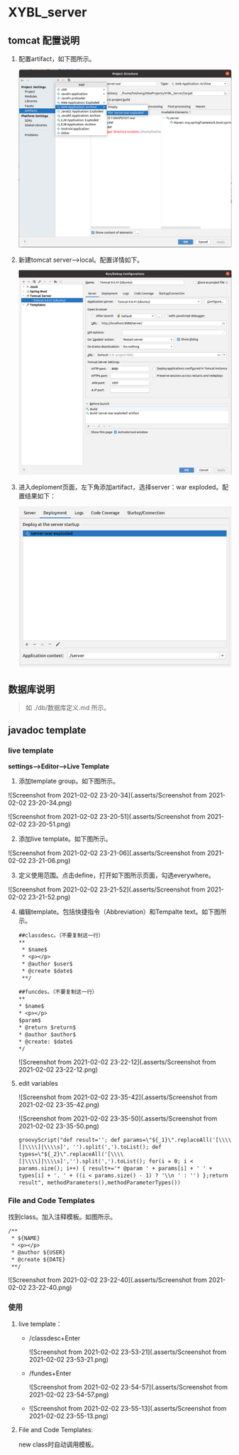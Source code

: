 # XYBL_server

## tomcat 配置说明
1. 配置artifact，如下图所示。

   ![Screenshot from 202021-03-05 21-31-39](.asserts/Screenshot%20from%202021-03-05%2021-31-39.png)

2. 新建tomcat server-->local。配置详情如下。
   
   ![Screenshot from 2021-03-05 21-22-31](.asserts/Screenshot%20from%202021-03-05%2021-22-31.png)
   
3. 进入deploment页面，左下角添加artifact，选择server：war exploded。配置结果如下：

   ![Screenshot 20from 202021-03-05 2021-22-52](.asserts/Screenshot%20from%202021-03-05%2021-22-52.png)

## 数据库说明

> 如 ./db/数据库定义.md 所示。

## javadoc template

### live template

**settings-->Editor-->Live Template**

1. 添加template group。如下图所示。

![Screenshot from 2021-02-02 23-20-34](.asserts/Screenshot from 2021-02-02 23-20-34.png)

![Screenshot from 2021-02-02 23-20-51](.asserts/Screenshot from 2021-02-02 23-20-51.png)

2. 添加live template。如下图所示。

![Screenshot from 2021-02-02 23-21-06](.asserts/Screenshot from 2021-02-02 23-21-06.png)

3. 定义使用范围。点击define，打开如下图所示页面，勾选everywhere。

![Screenshot from 2021-02-02 23-21-52](.asserts/Screenshot from 2021-02-02 23-21-52.png)

4. 编辑template。包括快捷指令（Abbreviation）和Tempalte text。如下图所示。

   ```text
   ##classdesc。（不要复制这一行）
   **
    * $name$
    * <p></p>
    * @author $user$
    * @create $date$
    **/
   ```

   ```text
   ##funcdes。（不要复制这一行）
   **
   * $name$
   * <p></p>
   $param$
   * @return $return$
   * @author $author$
   * @create: $date$
   */
   ```

   ![Screenshot from 2021-02-02 23-22-12](.asserts/Screenshot from 2021-02-02 23-22-12.png)

5. edit variables

   ![Screenshot from 2021-02-02 23-35-42](.asserts/Screenshot from 2021-02-02 23-35-42.png)

   ![Screenshot from 2021-02-02 23-35-50](.asserts/Screenshot from 2021-02-02 23-35-50.png)

   ```
   groovyScript("def result=''; def params=\"${_1}\".replaceAll('[\\\\[|\\\\]|\\\\s]', '').split(',').toList(); def types=\"${_2}\".replaceAll('[\\\\[|\\\\]|\\\\s]','').split(',').toList(); for(i = 0; i < params.size(); i++) { result+='* @param ' + params[i] + ' ' + types[i] + '. ' + ((i < params.size() - 1) ? '\\n ' : '') };return result", methodParameters(),methodParameterTypes()) 
   ```

   

### File and Code Templates

找到class。加入注释模板。如图所示。

```
/**
 * ${NAME}
 * <p></p>
 * @author ${USER}
 * @create ${DATE}
 **/
```

![Screenshot from 2021-02-02 23-22-40](.asserts/Screenshot from 2021-02-02 23-22-40.png)

### 使用

1. live template：

   * /classdesc+Enter

     ![Screenshot from 2021-02-02 23-53-21](.asserts/Screenshot from 2021-02-02 23-53-21.png)

   * /fundes+Enter

     ![Screenshot from 2021-02-02 23-54-57](.asserts/Screenshot from 2021-02-02 23-54-57.png)

   * ![Screenshot from 2021-02-02 23-55-13](.asserts/Screenshot from 2021-02-02 23-55-13.png)

2. File and Code Templates:

   new class时自动调用模板。


